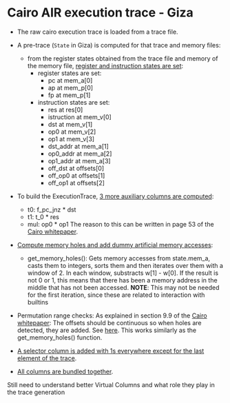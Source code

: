 # Cairo AIR execution trace - Giza

* The raw cairo execution trace is loaded from a trace file.
* A pre-trace (`State` in Giza) is computed for that trace and  memory files: 
    * from the register states obtained from the trace file and memory of the memory file, [register and instruction states are set](https://github.com/lambdaclass/giza/blob/8d997e12ea7102a45aa48523f3330a0955e380e4/runner/src/trace.rs#L238):
        * register states are set:
            * pc at mem_a[0]
            * ap at mem_p[0]
            * fp at mem_p[1]
        * instruction states are set:
            * res at res[0]
            * istruction at mem_v[0]
            * dst at mem_v[1]
            * op0 at mem_v[2]
            * op1 at mem_v[3]
            * dst_addr at mem_a[1]
            * op0_addr at mem_a[2]
            * op1_addr at mem_a[3]
            * off_dst at offsets[0]
            * off_op0 at offsets[1]
            * off_op1 at offsets[2]

* To build the ExecutionTrace, [3 more auxiliary columns are computed](https://github.com/lambdaclass/giza/blob/8d997e12ea7102a45aa48523f3330a0955e380e4/runner/src/trace.rs#L110):
    * t0: f_pc_jnz * dst
    * t1: t_0 * res
    * mul: op0 * op1
    The reason to this can be written in page 53 of the [Cairo whitepaper](https://eprint.iacr.org/2021/1063.pdf).

* [Compute memory holes and add dummy artificial memory accesses]():
    * get_memory_holes(): Gets memory accesses from state.mem_a, casts them to integers, sorts them and then iterates over them with a window of 2. In each window, substracts w[1] - w[0]. If the result is not 0 or 1, this means that there has been a memory address in the middle that has not been accessed. 
    **NOTE**: This may not be needed for the first iteration, since these are related to interaction with builtins

* Permutation range checks: As explained in section 9.9 of the [Cairo whitepaper](https://eprint.iacr.org/2021/1063.pdf): The offsets should be continuous so when holes are detected, they are added. See [here](https://github.com/lambdaclass/giza/blob/8d997e12ea7102a45aa48523f3330a0955e380e4/runner/src/trace.rs#L148). This works similarly as the get_memory_holes() function.

* [A selector column is added with 1s everywhere except for the last element of the trace](https://github.com/lambdaclass/giza/blob/8d997e12ea7102a45aa48523f3330a0955e380e4/runner/src/trace.rs#L183).

* [All columns are bundled together](https://github.com/lambdaclass/giza/blob/8d997e12ea7102a45aa48523f3330a0955e380e4/runner/src/trace.rs#L187).

Still need to understand better Virtual Columns and what role they play in the trace generation